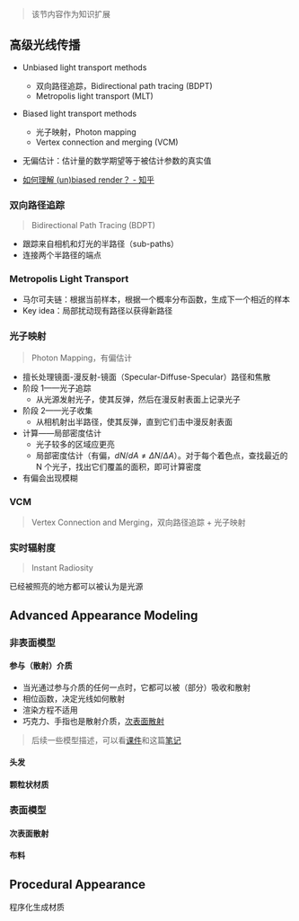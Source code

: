 > 该节内容作为知识扩展

## 高级光线传播

- Unbiased light transport methods
  - 双向路径追踪，Bidirectional path tracing (BDPT)
  - Metropolis light transport (MLT)
- Biased light transport methods
  - 光子映射，Photon mapping
  - Vertex connection and merging (VCM)

- 无偏估计：估计量的数学期望等于被估计参数的真实值
- [如何理解 (un)biased render？ - 知乎](https://www.zhihu.com/question/26683585)

### 双向路径追踪

> Bidirectional Path Tracing (BDPT)

- 跟踪来自相机和灯光的半路径（sub-paths）
- 连接两个半路径的端点

### Metropolis Light Transport

- 马尔可夫链：根据当前样本，根据一个概率分布函数，生成下一个相近的样本
- Key idea：局部扰动现有路径以获得新路径

### 光子映射

> Photon Mapping，有偏估计

- 擅长处理镜面-漫反射-镜面（Specular-Diffuse-Specular）路径和焦散
- 阶段 1——光子追踪
  - 从光源发射光子，使其反弹，然后在漫反射表面上记录光子
- 阶段 2——光子收集
  - 从相机射出半路径，使其反弹，直到它们击中漫反射表面
- 计算——局部密度估计
  - 光子较多的区域应更亮
  - 局部密度估计（有偏，$dN / dA \neq \Delta N / \Delta A$）。对于每个着色点，查找最近的 N 个光子，找出它们覆盖的面积，即可计算密度
- 有偏会出现模糊

### VCM

> Vertex Connection and Merging，双向路径追踪 + 光子映射

### 实时辐射度

> Instant Radiosity

已经被照亮的地方都可以被认为是光源

## Advanced Appearance Modeling

### 非表面模型

#### 参与（散射）介质

- 当光通过参与介质的任何一点时，它都可以被（部分）吸收和散射
- 相位函数，决定光线如何散射
- 渲染方程不适用
- 巧克力、手指也是散射介质，[次表面散射](https://www.google.com/search?q=%E6%AC%A1%E8%A1%A8%E9%9D%A2%E6%95%A3%E5%B0%84)


> 后续一些模型描述，可以看[课件](https://sites.cs.ucsb.edu/~lingqi/teaching/resources/GAMES101_Lecture_18.pdf)和这篇[笔记](https://www.notion.so/Lec-18-Advanced-Topics-in-Rendering-c40ecbb678744b8e85fd2cf095067026)

#### 头发

#### 颗粒状材质

### 表面模型

#### 次表面散射

#### 布料


## Procedural Appearance

程序化生成材质
